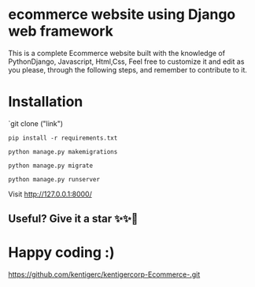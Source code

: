 # ecommerce website using Django web framework
This is a complete Ecommerce website built with the knowledge of PythonDjango, Javascript, Html,Css,
Feel free to customize it and edit as you please, through the following steps, and remember to contribute to it.

# Installation

`git clone ("link")

`pip install -r requirements.txt`

`python manage.py makemigrations`

`python manage.py migrate`

`python manage.py runserver`

Visit http://127.0.0.1:8000/

## Useful? Give it a star ✨✨🤩
# Happy coding :)
https://github.com/kentigerc/kentigercorp-Ecommerce-.git